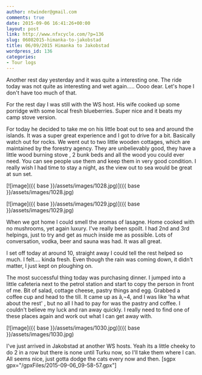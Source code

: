 ```yaml
---
author: ntwinder@gmail.com
comments: true
date: 2015-09-06 16:41:26+00:00
layout: post
link: http://www.nfxcycle.com/?p=136
slug: 06082015-himanka-to-jakobstad
title: 06/09/2015 Himanka to Jakobstad
wordpress_id: 136
categories:
- Tour logs
---
```


Another rest day yesterday and it was quite a interesting one. The ride today was not quite as interesting and wet again..... Oooo dear. Let's hope I don't have too much of that. 

For the rest day I was still with the WS host. His wife cooked up some porridge with some local fresh blueberries. Super nice and it beats my camp stove version.

For today he decided to take me on his little boat out to sea and around the islands. It was a super great experience and I got to drive for a bit. Basically watch out for rocks. We went out to two little wooden cottages, which are maintained by the forestry agency. They are unbelievably good, they have a little wood burning stove , 2 bunk beds and all the wood you could ever need. You can see people use them and keep them in very good condition. I really wish I had time to stay a night, as the view out to sea would be great at sun set. 

[![image]({{ base }}/assets/images/1028.jpg)]({{ base }}/assets/images/1028.jpg)



[![image]({{ base }}/assets/images/1029.jpg)]({{ base }}/assets/images/1029.jpg)



When we got home I could smell the aromas of lasagne. Home cooked with no mushrooms, yet again luxury. I've really been spoilt. I had 2nd and 3rd helpings, just to try and get as much inside me as possible. Lots of conversation, vodka, beer and sauna was had. It was all great. 

I set off today at around 10, straight away I could tell the rest helped so much. I felt.... kinda fresh. Even though the rain was coming down, it didn't matter, I just kept on ploughing on. 

The most successful thing today was purchasing dinner. I jumped into a little cafeteria next to the petrol station and start to copy the person in front of me. Bit of salad, cottage cheese, pastry things and egg. Grabbed a coffee cup and head to the till. It came up as â‚¬4, and I was like 'ha what about the rest' , but no all I had to pay for was the pastry and coffee. I couldn't believe my luck and ran away quickly. I really need to find one of these places again and work out what I can get away with. 

[![image]({{ base }}/assets/images/1030.jpg)]({{ base }}/assets/images/1030.jpg)



I've just arrived in Jakobstad at another WS hosts. Yeah its a little cheeky to do 2 in a row but there is none until Turku now, so I'll take them where I can. All seems nice, just gotta dodge the cats every now and then. 
[sgpx gpx="/gpxFiles/2015-09-06_09-58-57.gpx"]
